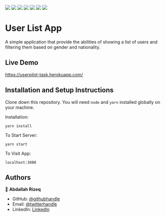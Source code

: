 ![](https://img.shields.io/badge/React-61DAFB)
![](https://img.shields.io/badge/Typescript-00273F)
![](https://img.shields.io/badge/MaterialUI-1976d2)
![](https://img.shields.io/badge/Formik-161e2e)
![](https://img.shields.io/badge/npm-FE7D37)
![](https://img.shields.io/badge/yarn-2188B6)
![](https://img.shields.io/badge/axios-FFFFFF)

# User List App

A simple application that provide the abilities of showing a list of users and filtering them based on gender and nationality.

## Live Demo

https://userpilot-task.herokuapp.com/

## Installation and Setup Instructions

Clone down this repository. You will need `node` and `yarn` installed globally on your machine.

Installation:

`yarn install`

To Start Server:

`yarn start`

To Visit App:

`localhost:3000`

## Authors

👤 **Abdallah Rizeq**

- GitHub: [@githubhandle](https://github.com/abdallahriz)
- Email: [@twitterhandle](a.y.rizeq@gmail.com)
- LinkedIn: [LinkedIn](https://www.linkedin.com/in/abdallah-riz%C3%A9q-463b82164/)
